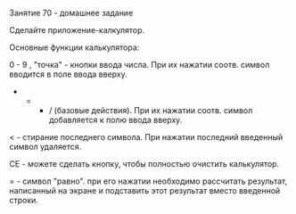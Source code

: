 Занятие 70 - домашнее задание
 

Сделайте приложение-калкулятор.

Основные функции калькулятора:

0 - 9 , "точка" - кнопки ввода числа. При их нажатии соотв. символ вводится в поле ввода вверху.

* - + / (базовые действия). При их нажатии соотв. символ добавляется к полю ввода вверху.

< - стирание последнего символа. При нажатии последний введенный символ удаляется.

CE - можете сделать кнопку, чтобы полностью очистить калькулятор.

= - символ "равно". при его нажатии необходимо рассчитать результат, написанный на экране и подставить этот результат вместо введенной строки.